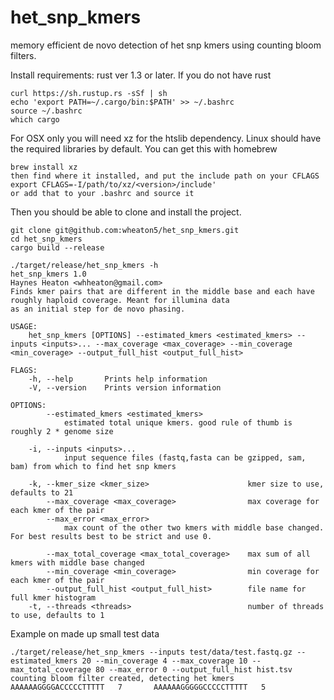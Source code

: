# het_snp_kmers
memory efficient de novo detection of het snp kmers using counting bloom filters.

Install requirements: rust ver 1.3 or later. 
If you do not have rust
```
curl https://sh.rustup.rs -sSf | sh
echo 'export PATH=~/.cargo/bin:$PATH' >> ~/.bashrc
source ~/.bashrc
which cargo
```
For OSX only you will need xz for the htslib dependency. Linux should have the required libraries by default. You can get this with homebrew
```
brew install xz
then find where it installed, and put the include path on your CFLAGS
export CFLAGS=-I/path/to/xz/<version>/include'
or add that to your .bashrc and source it
```
Then you should be able to clone and install the project.
```
git clone git@github.com:wheaton5/het_snp_kmers.git
cd het_snp_kmers
cargo build --release
```

```
./target/release/het_snp_kmers -h
het_snp_kmers 1.0
Haynes Heaton <whheaton@gmail.com>
Finds kmer pairs that are different in the middle base and each have roughly haploid coverage. Meant for illumina data
as an initial step for de novo phasing.

USAGE:
    het_snp_kmers [OPTIONS] --estimated_kmers <estimated_kmers> --inputs <inputs>... --max_coverage <max_coverage> --min_coverage <min_coverage> --output_full_hist <output_full_hist>

FLAGS:
    -h, --help       Prints help information
    -V, --version    Prints version information

OPTIONS:
        --estimated_kmers <estimated_kmers>
            estimated total unique kmers. good rule of thumb is roughly 2 * genome size

    -i, --inputs <inputs>...
            input sequence files (fastq,fasta can be gzipped, sam, bam) from which to find het snp kmers

    -k, --kmer_size <kmer_size>                      kmer size to use, defaults to 21
        --max_coverage <max_coverage>                max coverage for each kmer of the pair
        --max_error <max_error>
            max count of the other two kmers with middle base changed. For best results best to be strict and use 0.

        --max_total_coverage <max_total_coverage>    max sum of all kmers with middle base changed
        --min_coverage <min_coverage>                min coverage for each kmer of the pair
        --output_full_hist <output_full_hist>        file name for full kmer histogram
    -t, --threads <threads>                          number of threads to use, defaults to 1
```


Example on made up small test data
```
./target/release/het_snp_kmers --inputs test/data/test.fastq.gz --estimated_kmers 20 --min_coverage 4 --max_coverage 10 --max_total_coverage 80 --max_error 0 --output_full_hist hist.tsv
counting bloom filter created, detecting het kmers
AAAAAAGGGGACCCCCTTTTT   7       AAAAAAGGGGGCCCCCTTTTT   5
```
